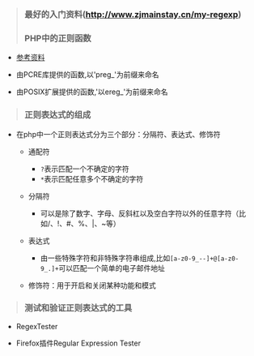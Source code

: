 > ### 最好的入门资料(http://www.zjmainstay.cn/my-regexp)
> ### PHP中的正则函数
  - [参考资料](http://www.cnblogs.com/hellohell/p/5718319.html)
  
  - 由PCRE库提供的函数,以'preg_'为前缀来命名

  - 由POSIX扩展提供的函数,'以ereg_'为前缀来命名
  
> ### 正则表达式的组成

* 在php中一个正则表达式分为三个部分：分隔符、表达式、修饰符

  - 通配符

    - `?`表示匹配一个不确定的字符
    - `*`表示匹配任意多个不确定的字符
    
  - 分隔符
  
    - 可以是除了数字、字母、反斜杠以及空白字符以外的任意字符（比如/、!、#、%、|、~等）
    
  - 表达式
  
    - 由一些特殊字符和非特殊字符串组成,比如`[a-z0-9_--]+@[a-z0-9_.]+`可以匹配一个简单的电子邮件地址
    
  - 修饰符：用于开启和关闭某种功能和模式
  
> ### 测试和验证正则表达式的工具

  - RegexTester
  
  - Firefox插件Regular Expression Tester
  



